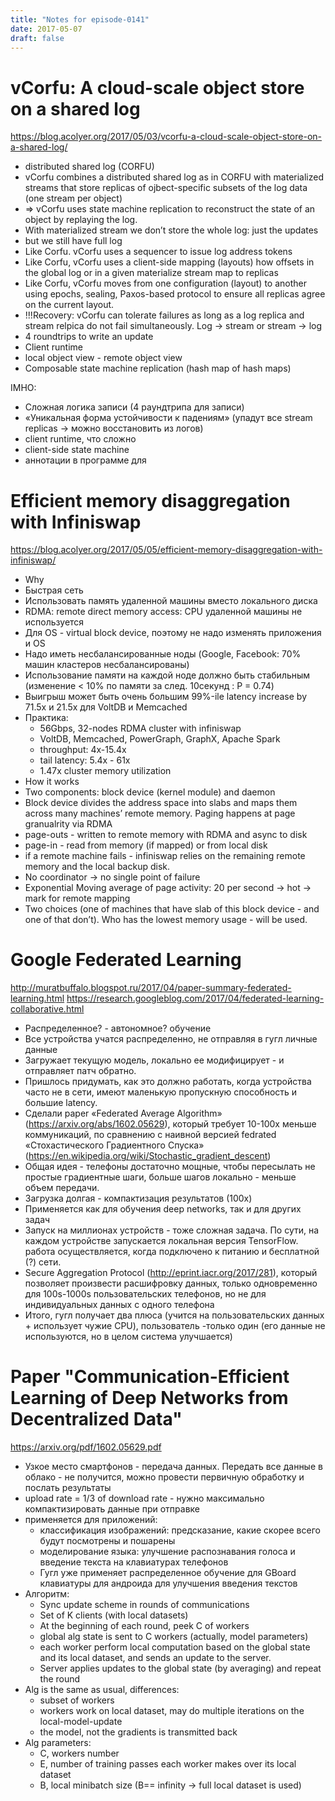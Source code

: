 ```yaml
---
title: "Notes for episode-0141"
date: 2017-05-07
draft: false
---
```


# vCorfu: A cloud-scale object store on a shared log
https://blog.acolyer.org/2017/05/03/vcorfu-a-cloud-scale-object-store-on-a-shared-log/

- distributed shared log (CORFU)
- vCorfu combines a distributed shared log as in CORFU with materialized streams that store replicas of ojbect-specific subsets of the log data (one stream per object)
- => vCorfu uses state machine replication to reconstruct the state of an object by replaying the log.
- With materialized stream we don’t store the whole log: just the updates
- but we still have full log
- Like Corfu. vCorfu uses a sequencer to issue log address tokens
- Like Corfu, vCorfu uses a client-side mapping (layouts) how offsets in the global log or in a given materialize stream map to replicas
- Like Corfu, vCorfu moves from one configuration (layout) to another using epochs, sealing, Paxos-based protocol to ensure all replicas agree on the current layout.
- !!!Recovery: vCorfu can tolerate failures as long as a log replica and stream relpica do not fail simultaneously. Log -> stream or stream -> log
- 4 roundtrips to write an update
- Client runtime
- local object view - remote object view
- Composable state machine replication (hash map of hash maps)

IMHO:
- Сложная логика записи (4 раундтрипа для записи)
- «Уникальная форма устойчивости к падениям» (упадут все stream replicas -> можно восстановить из логов)
- client runtime, что сложно
- client-side state machine
- аннотации в программе для

# Efficient memory disaggregation with Infiniswap
https://blog.acolyer.org/2017/05/05/efficient-memory-disaggregation-with-infiniswap/

- Why
- Быстрая сеть
- Использовать память удаленной машины вместо локального диска
- RDMA: remote direct memory access: CPU удаленной машины не используется
- Для OS - virtual block device, поэтому не надо изменять приложения и OS
- Надо иметь несбалансированные ноды (Google, Facebook: 70% машин кластеров несбалансированы)
- Использование памяти на каждой ноде должно быть стабильным (изменение < 10% по памяти за след. 10секунд : P = 0.74)
- Выигрыш может быть очень большим 99%-ile latency increase by 71.5x и 21.5x для VoltDB и Memcached
- Практика:
    - 56Gbps, 32-nodes RDMA cluster with infiniswap
    - VoltDB, Memcached, PowerGraph, GraphX, Apache Spark
    - throughput: 4x-15.4x
    - tail latency: 5.4x - 61x
    - 1.47x cluster memory utilization
- How it works
- Two components: block device (kernel module) and daemon
- Block device divides the address space into slabs and maps them across many machines’ remote memory. Paging happens at page granualrity via RDMA
- page-outs - written to remote memory with RDMA and async to disk
- page-in - read from memory (if mapped) or from local disk
- if a remote machine fails - infiniswap relies on the remaining remote memory and the local backup disk.
- No coordinator -> no single point of failure
- Exponential Moving average of page activity: 20 per second -> hot -> mark for remote mapping
- Two choices (one of machines that have slab of this block device - and one of that don’t). Who has the lowest memory usage - will be used.

# Google Federated Learning
http://muratbuffalo.blogspot.ru/2017/04/paper-summary-federated-learning.html
https://research.googleblog.com/2017/04/federated-learning-collaborative.html

- Распределенное? - автономное? обучение
- Все устройства учатся распределенно, не отправляя в гугл личные данные
- Загружает текущую модель, локально ее модифицирует - и отправляет патч обратно.
- Пришлось придумать, как это должно работать, когда устройства часто не в сети, имеют маленькую пропускную способность и большие latency.
- Сделали paper «Federated Average Algorithm» (https://arxiv.org/abs/1602.05629), который требует 10-100x меньше коммуникаций, по сравнению с наивной версией fedrated «Стохастического Градиентного Спуска» (https://en.wikipedia.org/wiki/Stochastic_gradient_descent)
- Общая идея - телефоны достаточно мощные, чтобы пересылать не простые градиентные шаги, больше шагов локально - меньше объем передачи.
- Загрузка долгая - компактизация результатов (100x)
- Применяется как для обучения deep networks, так и для других задач
- Запуск на миллионах устройств - тоже сложная задача. По сути, на каждом устройстве запускается локальная версия TensorFlow. работа осуществляется, когда подключено к питанию и бесплатной (?) сети.
- Secure Aggregation Protocol (http://eprint.iacr.org/2017/281), который позволяет произвести расшифровку данных, только одновременно для 100s-1000s пользовательских телефонов, но не для индивидуальных данных с одного телефона
- Итого, гугл получает два плюса (учится на пользовательских данных + использует чужие CPU), пользователь -только один (его данные не используются, но в целом система улучшается)

# Paper "Communication-Efficient Learning of Deep Networks from Decentralized Data"
https://arxiv.org/pdf/1602.05629.pdf

- Узкое место смартфонов - передача данных. Передать все данные в облако - не получится, можно провести первичную обработку и послать результаты
- upload rate = 1/3 of download rate - нужно максимально компактизировать данные при отправке
- применяется для приложений:
    - классификация изображений: предсказание, какие скорее всего будут посмотрены и пошарены
    - моделирование языка: улучшение распознавания голоса и введение текста на клавиатурах телефонов
    - Гугл уже применяет распределенное обучение для GBoard клавиатуры для андроида для улучшения введения текстов
- Алгоритм:
    - Sync update scheme in rounds of communications
    - Set of K clients (with local datasets)
    - At the beginning of each round, peek C of workers
    - global alg state is sent to C workers (actually, model parameters)
    - each worker perform local computation based on the global state and its local dataset, and sends an update to the server.
    - Server applies updates to the global state (by averaging) and repeat the round
- Alg is the same as usual, differences:
    - subset of workers
    - workers work on local dataset, may do multiple iterations on the local-model-update
    - the model, not the gradients is transmitted back
- Alg parameters:
    - C, workers number
    - E, number of training passes each worker makes over its local dataset
    - B, local minibatch size (B== infinity -> full local dataset is used)

